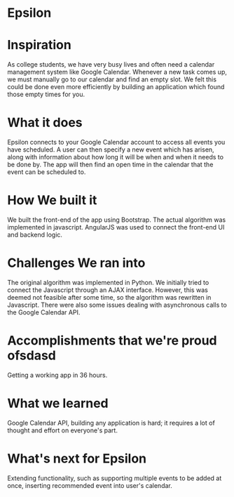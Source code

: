 # Epsilon
# Inspiration
As college students, we have very busy lives and often need a calendar management system like Google Calendar. Whenever a new task comes up, we must manually go to our calendar and find an empty slot. We felt this could be done even more efficiently by building an application which found those empty times for you.

# What it does
Epsilon connects to your Google Calendar account to access all events you have scheduled. A user can then specify a new event which has arisen, along with information about how long it will be when and when it needs to be done by. The app will then find an open time in the calendar that the event can be scheduled to.

# How We built it
We built the front-end of the app using Bootstrap. The actual algorithm was implemented in javascript. AngularJS was used to connect the front-end UI and backend logic.

# Challenges We ran into
The original algorithm was implemented in Python. We initially tried to connect the Javascript through an AJAX interface. However, this was deemed not feasible after some time, so the algorithm was rewritten in Javascript. There were also some issues dealing with asynchronous calls to the Google Calendar API.

# Accomplishments that we're proud ofsdasd
Getting a working app in 36 hours.

# What we learned
Google Calendar API, building any application is hard; it requires a lot of thought and effort on everyone's part.

# What's next for Epsilon
Extending functionality, such as supporting multiple events to be added at once, inserting recommended event into user's calendar.
